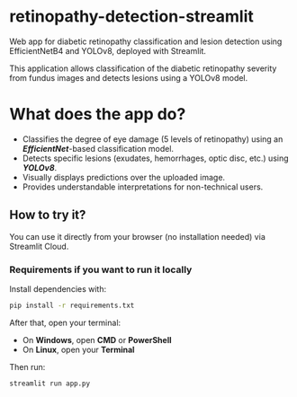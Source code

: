 # retinopathy-detection-streamlit
Web app for diabetic retinopathy classification and lesion detection using EfficientNetB4 and YOLOv8, deployed with Streamlit.

This application allows classification of the diabetic retinopathy severity from fundus images and detects lesions using a YOLOv8 model.

# What does the app do?
  - Classifies the degree of eye damage (5 levels of retinopathy) using an _**EfficientNet**_-based classification model.
  - Detects specific lesions (exudates, hemorrhages, optic disc, etc.) using _**YOLOv8**_.
  - Visually displays predictions over the uploaded image.
  - Provides understandable interpretations for non-technical users.

## How to try it?
You can use it directly from your browser (no installation needed) via Streamlit Cloud.

### Requirements if you want to run it locally  
Install dependencies with:

```bash
pip install -r requirements.txt
```

After that, open your terminal:
- On **Windows**, open **CMD** or **PowerShell**
- On **Linux**, open your **Terminal**

Then run:

```bash
streamlit run app.py
```


